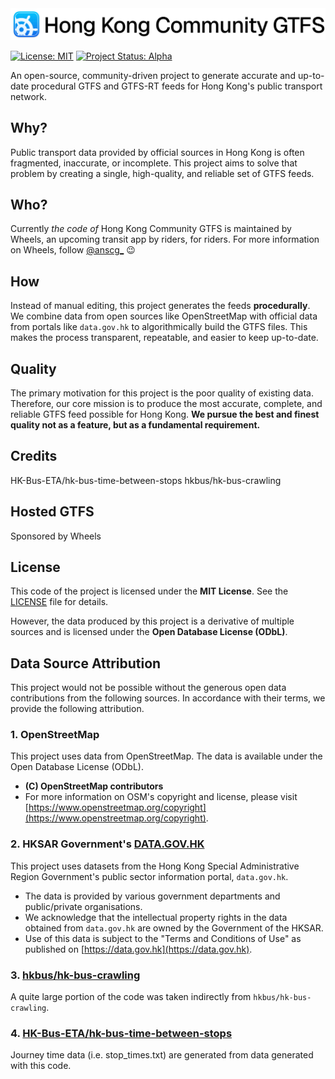 <picture>
  <source media="(prefers-color-scheme: dark)" srcset="images/logomark-dark.png">
  <source media="(prefers-color-scheme: light)" srcset="images/logomark-light.png">
  <img alt="Hong Kong Community GTFS" src="images/logomark-light.png" width="600">
</picture>

[![License: MIT](https://img.shields.io/badge/License-MIT-yellow.svg)](https://opensource.org/licenses/MIT)
[![Project Status: Alpha](https://img.shields.io/badge/status-alpha-orange.svg)](#)

An open-source, community-driven project to generate accurate and up-to-date procedural GTFS and GTFS-RT feeds for Hong Kong's public transport network.

## Why?
Public transport data provided by official sources in Hong Kong is often fragmented, inaccurate, or incomplete. This project aims to solve that problem by creating a single, high-quality, and reliable set of GTFS feeds.

## Who?
Currently *the code of* Hong Kong Community GTFS is maintained by Wheels, an upcoming transit app by riders, for riders. For more information on Wheels, follow [@anscg_](https://threads.com/anscg_) 😉

## How
Instead of manual editing, this project generates the feeds **procedurally**. We combine data from open sources like OpenStreetMap with official data from portals like `data.gov.hk` to algorithmically build the GTFS files. This makes the process transparent, repeatable, and easier to keep up-to-date.

## Quality
The primary motivation for this project is the poor quality of existing data. Therefore, our core mission is to produce the most accurate, complete, and reliable GTFS feed possible for Hong Kong. **We pursue the best and finest quality not as a feature, but as a fundamental requirement.**

## Credits
HK-Bus-ETA/hk-bus-time-between-stops
hkbus/hk-bus-crawling

## Hosted GTFS
Sponsored by Wheels

## License
This code of the project is licensed under the **MIT License**. See the [LICENSE](LICENSE) file for details.

However, the data produced by this project is a derivative of multiple sources and is licensed under the **Open Database License (ODbL)**.

## Data Source Attribution

This project would not be possible without the generous open data contributions from the following sources. In accordance with their terms, we provide the following attribution.

### 1. OpenStreetMap

This project uses data from OpenStreetMap. The data is available under the Open Database License (ODbL).

*   **(C) OpenStreetMap contributors**
*   For more information on OSM's copyright and license, please visit [https://www.openstreetmap.org/copyright](https://www.openstreetmap.org/copyright).

### 2. HKSAR Government's [DATA.GOV.HK](https://data.gov.hk)

This project uses datasets from the Hong Kong Special Administrative Region Government's public sector information portal, `data.gov.hk`.

*   The data is provided by various government departments and public/private organisations.
*   We acknowledge that the intellectual property rights in the data obtained from `data.gov.hk` are owned by the Government of the HKSAR.
*   Use of this data is subject to the "Terms and Conditions of Use" as published on [https://data.gov.hk](https://data.gov.hk).

### 3. [hkbus/hk-bus-crawling](https://github.com/hkbus/hk-bus-crawling)

A quite large portion of the code was taken indirectly from `hkbus/hk-bus-crawling`.

### 4. [HK-Bus-ETA/hk-bus-time-between-stops](https://github.com/HK-Bus-ETA/hk-bus-time-between-stops)

Journey time data (i.e. stop_times.txt) are generated from data generated with this code.